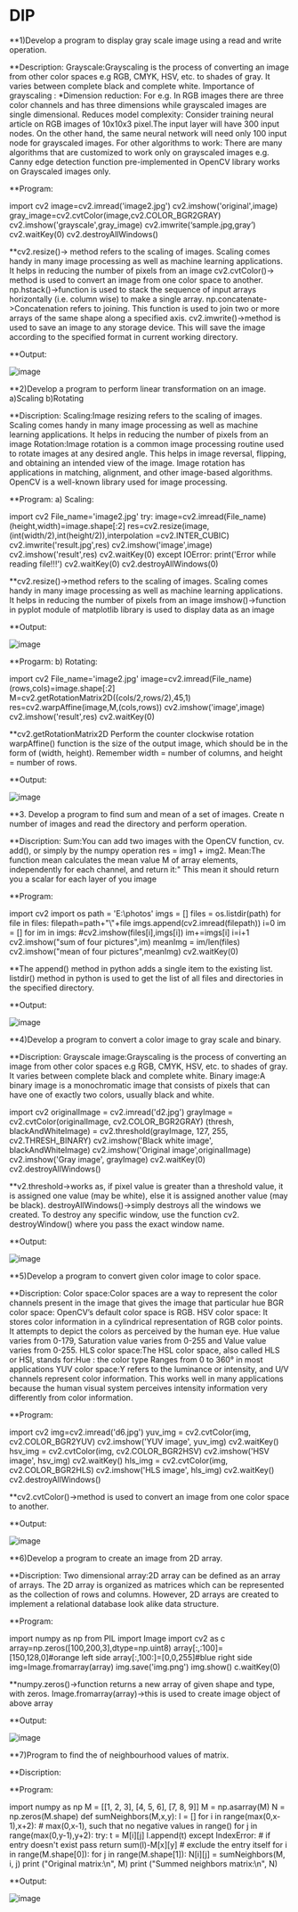# DIP
**1)Develop a program to display gray scale image using a read and write operation.

**Description:
Grayscale:Grayscaling is the process of converting an image from other color spaces e.g RGB, CMYK, HSV, etc. to shades of gray. It varies between complete black and complete white.
Importance of grayscaling :
*Dimension reduction: For e.g. In RGB images there are three color channels and has three dimensions while grayscaled images are single dimensional.
Reduces model complexity: Consider training neural article on RGB images of 10x10x3 pixel.The input layer will have 300 input nodes. On the other hand, the same neural network will need only 100 input node for grayscaled images.
For other algorithms to work: There are many algorithms that are customized to work only on grayscaled images e.g. Canny edge detection function pre-implemented in OpenCV library works on Grayscaled images only.

**Program:

import cv2
image=cv2.imread('image2.jpg')
cv2.imshow('original',image)
gray_image=cv2.cvtColor(image,cv2.COLOR_BGR2GRAY)
cv2.imshow('grayscale',gray_image)
cv2.imwrite(‘sample.jpg,gray’)
cv2.waitKey(0)
cv2.destroyAllWindows()

**cv2.resize()-> method refers to the scaling of images. Scaling comes handy in many image processing as well as machine learning applications. It helps in reducing the number of pixels from an image 
cv2.cvtColor()-> method is used to convert an image from one color space to another. 
np.hstack()->function is used to stack the sequence of input arrays horizontally (i.e. column wise) to make a single array.
np.concatenate->Concatenation refers to joining. This function is used to join two or more arrays of the same shape along a specified axis.
cv2.imwrite()->method is used to save an image to any storage device. This will save the image according to the specified format in current working directory.

**Output:

![image](https://user-images.githubusercontent.com/72377303/104425653-ca43ca00-5535-11eb-9cc2-777c38e412ef.png)

**2)Develop a program to perform linear transformation on an image.
     a)Scaling
     b)Rotating

**Discription:
Scaling:Image resizing refers to the scaling of images. Scaling comes handy in many image processing as well as machine learning applications. It helps in reducing the number of pixels from an image 
Rotation:Image rotation is a common image processing routine used to rotate images at any desired angle. This helps in image reversal, flipping, and obtaining an intended view of the image. Image rotation has applications in matching, alignment, and other image-based algorithms. OpenCV is a well-known library used for image processing.

**Program:
a) Scaling:

import cv2
File_name='image2.jpg'
try:
    image=cv2.imread(File_name)
    (height,width)=image.shape[:2]
    res=cv2.resize(image,(int(width/2),int(height/2)),interpolation =cv2.INTER_CUBIC)
    cv2.imwrite('result.jpg',res)
    cv2.imshow('image',image)	  
    cv2.imshow('result',res)
        cv2.waitKey(0)
except IOError:
    print('Error while reading file!!!')
    cv2.waitKey(0)
    cv2.destroyAllWindows(0)
    
**cv2.resize()->method refers to the scaling of images. Scaling comes handy in many image processing as well as machine learning applications. It helps in reducing the number of pixels from an image 
imshow()->function in pyplot module of matplotlib library is used to display data as an image
    
**Output: 

![image](https://user-images.githubusercontent.com/72377303/104425905-13941980-5536-11eb-8bb5-f5acc2883fe7.png)

**Progarm:
b) Rotating:

import cv2
File_name='image2.jpg'
image=cv2.imread(File_name)
(rows,cols)=image.shape[:2]
M=cv2.getRotationMatrix2D((cols/2,rows/2),45,1)
res=cv2.warpAffine(image,M,(cols,rows))
cv2.imshow('image',image)
cv2.imshow('result',res)
cv2.waitKey(0)

**cv2.getRotationMatrix2D Perform the counter clockwise rotation
warpAffine() function is the size of the output image, which should be in the form of (width, height). Remember width = number of columns, and height = number of rows.

**Output:

![image](https://user-images.githubusercontent.com/72377303/104426122-5fdf5980-5536-11eb-8254-26b81202d6f8.png)

**3. Develop a program to find sum and mean of a set of images.
Create n number of images and read the directory and perform operation.

**Discription:
Sum:You can add two images with the OpenCV function, cv. add(), or simply by the numpy operation res = img1 + img2.
Mean:The function mean calculates the mean value M of array elements, independently for each channel, and return it:" This mean it should return you a scalar for each layer of you image

**Program:

import cv2
import os
path = 'E:\photos'
imgs = []
files = os.listdir(path)
for file in files:
    filepath=path+"\\"+file
    imgs.append(cv2.imread(filepath))
i=0
im = []
for im in imgs:
    #cv2.imshow(files[i],imgs[i])
    im+=imgs[i]
    i=i+1
cv2.imshow("sum of four pictures",im)
meanImg = im/len(files)
cv2.imshow("mean of four pictures",meanImg)
cv2.waitKey(0)

**The append() method in python adds a single item to the existing list.
listdir() method in python is used to get the list of all files and directories in the specified directory.

**Output:

![image](https://user-images.githubusercontent.com/72377303/104428061-d8dfb080-5538-11eb-94a8-42d0231a7cc3.png)

**4)Develop  a program to convert a color image to gray scale and binary.

**Discription:
Grayscale image:Grayscaling is the process of converting an image from other color spaces e.g RGB, CMYK, HSV, etc. to shades of gray. It varies between complete black and complete white.
Binary image:A binary image is a monochromatic image that consists of pixels that can have one of exactly two colors, usually black and white.

import cv2 
originalImage = cv2.imread('d2.jpg')
grayImage = cv2.cvtColor(originalImage, cv2.COLOR_BGR2GRAY)
(thresh, blackAndWhiteImage) = cv2.threshold(grayImage, 127, 255, cv2.THRESH_BINARY)
cv2.imshow('Black white image', blackAndWhiteImage)
cv2.imshow('Original image',originalImage)
cv2.imshow('Gray image', grayImage)
cv2.waitKey(0)
cv2.destroyAllWindows()

**v2.threshold->works as, if pixel value is greater than a threshold value, it is assigned one value (may be white), else it is assigned another value (may be black). 
destroyAllWindows()->simply destroys all the windows we created. To destroy any specific window, use the function cv2. destroyWindow() where you pass the exact window name.

**Output:

![image](https://user-images.githubusercontent.com/72377303/104425173-3245e080-5535-11eb-94e9-936a3b05562e.png)

**5)Develop a program to convert given color image to color space.

**Discription:
Color space:Color spaces are a way to represent the color channels present in the image that gives the image that particular hue
BGR color space: OpenCV’s default color space is RGB. 
HSV color space: It stores color information in a cylindrical representation of RGB color points. It attempts to depict the colors as perceived by the human eye. Hue value varies from 0-179, Saturation value varies from 0-255 and Value value varies from 0-255. 
HLS color space:The HSL color space, also called HLS or HSI, stands for:Hue : the color type Ranges from 0 to 360° in most applications 
YUV color space:Y refers to the luminance or intensity, and U/V channels represent color information. This works well in many applications because the human visual system perceives intensity information very differently from color information.

**Program:

import cv2
img=cv2.imread('d6.jpg')
yuv_img = cv2.cvtColor(img, cv2.COLOR_BGR2YUV)
cv2.imshow('YUV image', yuv_img)
cv2.waitKey()
hsv_img = cv2.cvtColor(img, cv2.COLOR_BGR2HSV)
cv2.imshow('HSV image', hsv_img)
cv2.waitKey()
hls_img = cv2.cvtColor(img, cv2.COLOR_BGR2HLS)
cv2.imshow('HLS image', hls_img)
cv2.waitKey()
cv2.destroyAllWindows()

**cv2.cvtColor()->method is used to convert an image from one color space to another. 

**Output:

![image](https://user-images.githubusercontent.com/72377303/104425012-fd398e00-5534-11eb-8c40-0ba6cc50b18c.png)

**6)Develop  a program to create an image from 2D array.

**Discription:
Two dimensional array:2D array can be defined as an array of arrays. The 2D array is organized as matrices which can be represented as the collection of rows and columns. However, 2D arrays are created to implement a relational database look alike data structure.

**Program:

import numpy as np
from PIL import Image
import cv2 as c
array=np.zeros([100,200,3],dtype=np.uint8)
array[:,:100]=[150,128,0]#orange left side
array[:,100:]=[0,0,255]#blue right side
img=Image.fromarray(array)
img.save('img.png')
img.show()
c.waitKey(0)

**numpy.zeros()->function returns a new array of given shape and type, with zeros.
Image.fromarray(array)->this is used to create image object of above array

**Output:

![image](https://user-images.githubusercontent.com/72377303/104424762-a5028c00-5534-11eb-884f-0896bf097b2d.png)

**7)Program to find the of neighbourhood values of matrix.

**Discription:

**Program:

import numpy as np
M = [[1, 2, 3],
    [4, 5, 6],
    [7, 8, 9]] 
M = np.asarray(M)
N = np.zeros(M.shape)
def sumNeighbors(M,x,y):
    l = []
    for i in range(max(0,x-1),x+2): # max(0,x-1), such that no negative values in range() 
        for j in range(max(0,y-1),y+2):
            try:
                t = M[i][j]
                l.append(t)
            except IndexError: # if entry doesn't exist
                pass
    return sum(l)-M[x][y] # exclude the entry itself
for i in range(M.shape[0]):
    for j in range(M.shape[1]):
        N[i][j] = sumNeighbors(M, i, j)
print ("Original matrix:\n", M)
print ("Summed neighbors matrix:\n", N)

**Output:

![image](https://user-images.githubusercontent.com/72377303/104438861-56a9b900-5545-11eb-95a0-9a35933af0e4.png)
